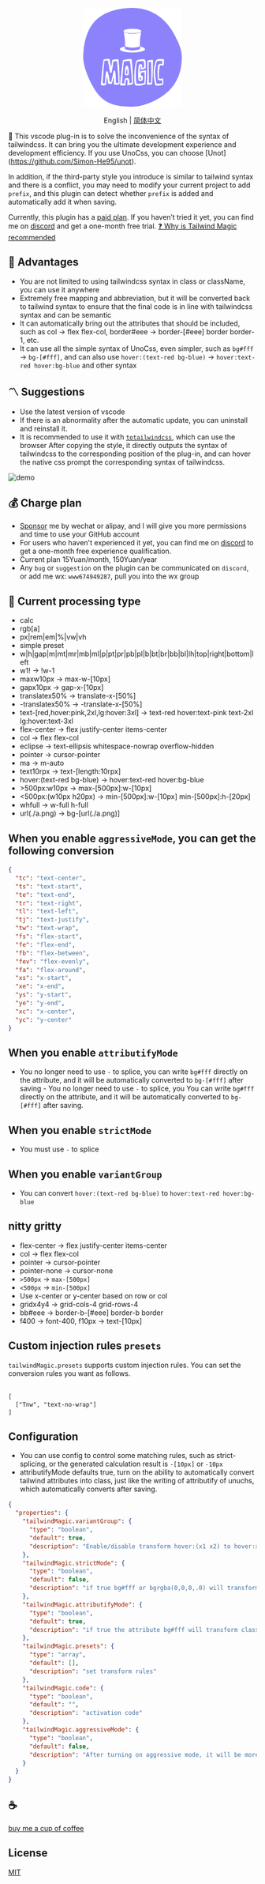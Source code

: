 <p align="center">
<img height="200" src="./assets/kv.png" alt="magic">
</p>
<p align="center"> English | <a href="./README_zh.md">简体中文</a></p>

🌈 This vscode plug-in is to solve the inconvenience of the syntax of tailwindcss. It can bring you the ultimate development experience and development efficiency. If you use UnoCss, you can choose [Unot] (https://github.com/Simon-He95/unot).

In addition, if the third-party style you introduce is similar to tailwind syntax and there is a conflict, you may need to modify your current project to add `prefix`, and this plugin can detect whether `prefix` is added and automatically add it when saving.

Currently, this plugin has a [paid plan](#-charge-plan). If you haven’t tried it yet, you can find me on [discord](https://discord.com/invite/ZnjxzMKWNW) and get a one-month free trial.
[❓ Why is Tailwind Magic recommended](https://simonhe.me/posts/vscode-tailwind-magic)

## 🎉 Advantages
- You are not limited to using tailwindcss syntax in class or className, you can use it anywhere
- Extremely free mapping and abbreviation, but it will be converted back to tailwind syntax to ensure that the final code is in line with tailwindcss syntax and can be semantic
- It can automatically bring out the attributes that should be included, such as col -> flex flex-col, border#eee -> border-[#eee] border border-1, etc.
- It can use all the simple syntax of UnoCss, even simpler, such as `bg#fff` -> `bg-[#fff]`, and can also use `hover:(text-red bg-blue)` -> `hover:text-red hover:bg-blue` and other syntax

## 〽️ Suggestions

- Use the latest version of vscode
- If there is an abnormality after the automatic update, you can uninstall and reinstall it.
- It is recommended to use it with [`totailwindcss`](https://github.com/Simon-He95/vscode-toTailwindcss), which can use the browser After copying the style, it directly outputs the syntax of tailwindcss to the corresponding position of the plug-in, and can hover the native css prompt the corresponding syntax of tailwindcss.

![demo](assets/demo.gif)

## 💰 Charge plan

- [Sponsor](https://github.com/Simon-He95/sponsor) me by wechat or alipay, and I will give you more permissions and time to use your GitHub account
- For users who haven't experienced it yet, you can find me on [discord](https://discord.com/invite/ZnjxzMKWNW) to get a one-month free experience qualification.
- Current plan 15Yuan/month, 150Yuan/year
- Any `bug` or `suggestion` on the plugin can be communicated on `discord`, or add me wx: `www674949287`, pull you into the wx group

## 💪 Current processing type
- calc
- rgb[a]
- px|rem|em|%|vw|vh
- simple preset
- w|h|gap|m|mt|mr|mb|ml|p|pt|pr|pb|pl|b|bt|br|bb|bl|lh|top|right|bottom|left
- w1! -> !w-1
- maxw10px -> max-w-[10px]
- gapx10px -> gap-x-[10px]
- translatex50% -> translate-x-[50%]
- -translatex50% -> -translate-x-[50%]
- text-\[red,hover:pink,2xl,lg:hover:3xl\] -> text-red hover:text-pink text-2xl lg:hover:text-3xl
- flex-center -> flex justify-center items-center
- col -> flex flex-col
- eclipse -> text-ellipsis whitespace-nowrap overflow-hidden
- pointer -> cursor-pointer
- ma -> m-auto
- text10rpx -> text-\[length:10rpx\]
- hover:(text-red bg-blue) -> hover:text-red hover:bg-blue
- \>500px:w10px -> max-[500px]:w-[10px]
- <500px:(w10px h20px) -> min-[500px]:w-[10px] min-[500px]:h-[20px]
- whfull -> w-full h-full
- url(./a.png) -> bg-[url(./a.png)]

## When you enable `aggressiveMode`, you can get the following conversion
```json
{
  "tc": "text-center",
  "ts": "text-start",
  "te": "text-end",
  "tr": "text-right",
  "tl": "text-left",
  "tj": "text-justify",
  "tw": "text-wrap",
  "fs": "flex-start",
  "fe": "flex-end",
  "fb": "flex-between",
  "fev": "flex-evenly",
  "fa": "flex-around",
  "xs": "x-start",
  "xe": "x-end",
  "ys": "y-start",
  "ye": "y-end",
  "xc": "x-center",
  "yc": "y-center"
}
```

## When you enable `attributifyMode`
- You no longer need to use `-` to splice, you can write `bg#fff` directly on the attribute, and it will be automatically converted to `bg-[#fff]` after saving - You no longer need to use `-` to splice, you You can write `bg#fff` directly on the attribute, and it will be automatically converted to `bg-[#fff]` after saving.

## When you enable `strictMode`
- You must use `-` to splice

## When you enable `variantGroup`
- You can convert `hover:(text-red bg-blue)` to `hover:text-red hover:bg-blue`

## nitty gritty
- flex-center -> flex justify-center items-center
- col -> flex flex-col
- pointer -> cursor-pointer
- pointer-none -> cursor-none
- `>500px` -> `max-[500px]`
- `<500px` -> `min-[500px]`
- Use x-center or y-center based on row or col
- gridx4y4 -> grid-cols-4 grid-rows-4
- bb#eee -> border-b-[#eee] border-b border
- f400 -> font-400, f10px -> text-[10px]

## Custom injection rules `presets`

`tailwindMagic.presets` supports custom injection rules. You can set the conversion rules you want as follows.

```

[
  ["Tnw", "text-no-wrap"]
]

```

## Configuration
- You can use config to control some matching rules, such as strict-splicing, or the generated calculation result is `-[10px]` or `-10px`
- attributifyMode defaults true, turn on the ability to automatically convert tailwind attributes into class, just like the writing of attributify of unuchs, which automatically converts after saving.

``` json
{
  "properties": {
    "tailwindMagic.variantGroup": {
      "type": "boolean",
      "default": true,
      "description": "Enable/disable transform hover:(x1 x2) to hover:x1 hover:x2"
    },
    "tailwindMagic.strictMode": {
      "type": "boolean",
      "default": false,
      "description": "if true bg#fff or bgrgba(0,0,0,.0) will transform bg-[#fff] or bg-[rgba(0,0,0,.0)]"
    },
    "tailwindMagic.attributifyMode": {
      "type": "boolean",
      "default": true,
      "description": "if true the attribute bg#fff will transform class=\"bg-[#fff]\""
    },
    "tailwindMagic.presets": {
      "type": "array",
      "default": [],
      "description": "set transform rules"
    },
    "tailwindMagic.code": {
      "type": "boolean",
      "default": "",
      "description": "activation code"
    },
    "tailwindMagic.aggressiveMode": {
      "type": "boolean",
      "default": false,
      "description": "After turning on aggressive mode, it will be more abbreviated, such as t1 -> top-1"
    }
  }
}
```

## :coffee:

[buy me a cup of coffee](https://github.com/Simon-He95/sponsor)

## License

[MIT](./license)
